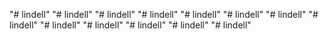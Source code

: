"# lindell" 
"# lindell" 
"# lindell" 
"# lindell" 
"# lindell" 
"# lindell" 
"# lindell" 
"# lindell" 
"# lindell" 
"# lindell" 
"# lindell" 
"# lindell" 
"# lindell" 
